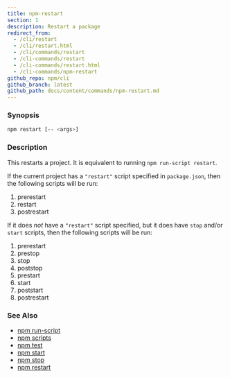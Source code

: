 ```yaml
---
title: npm-restart
section: 1
description: Restart a package
redirect_from:
  - /cli/restart
  - /cli/restart.html
  - /cli/commands/restart
  - /cli-commands/restart
  - /cli-commands/restart.html
  - /cli-commands/npm-restart
github_repo: npm/cli
github_branch: latest
github_path: docs/content/commands/npm-restart.md
---
```


### Synopsis

```bash
npm restart [-- <args>]
```

### Description

This restarts a project.  It is equivalent to running `npm run-script
restart`.

If the current project has a `"restart"` script specified in
`package.json`, then the following scripts will be run:

1. prerestart
2. restart
3. postrestart

If it does _not_ have a `"restart"` script specified, but it does have
`stop` and/or `start` scripts, then the following scripts will be run:

1. prerestart
2. prestop
3. stop
4. poststop
6. prestart
7. start
8. poststart
9. postrestart

### See Also

* [npm run-script](/cli/v7/commands/npm-run-script)
* [npm scripts](/cli/v7/using-npm/scripts)
* [npm test](/cli/v7/commands/npm-test)
* [npm start](/cli/v7/commands/npm-start)
* [npm stop](/cli/v7/commands/npm-stop)
* [npm restart](/cli/v7/commands/npm-restart)
